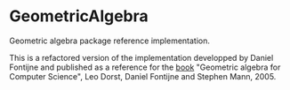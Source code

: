 # GeometricAlgebra
Geometric algebra package reference implementation.

This is a refactored version of the implementation developped by Daniel Fontijne and published as a reference for the [book](https://geometricalgebra.org) "Geometric algebra for Computer Science", Leo Dorst, Daniel Fontijne and Stephen Mann, 2005.
